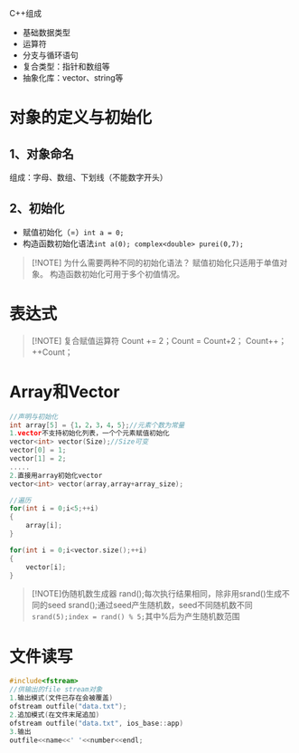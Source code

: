 C++组成
- 基础数据类型
- 运算符
- 分支与循环语句
- 复合类型：指针和数组等
- 抽象化库：vector、string等
# 对象的定义与初始化
## 1、对象命名
组成：字母、数组、下划线（不能数字开头）
## 2、初始化
- 赋值初始化（=）`int a = 0;`
- 构造函数初始化语法`int a(0); complex<double> purei(0,7);`

> [!NOTE] 为什么需要两种不同的初始化语法？
> 赋值初始化只适用于单值对象。
> 构造函数初始化可用于多个初值情况。
# 表达式

> [!NOTE] 复合赋值运算符
> Count += 2；Count = Count+2；
> Count++；
> ++Count；
# Array和Vector
```C++
//声明与初始化
int array[5] = {1，2，3，4，5};//元素个数为常量
1.vector不支持初始化列表，一个个元素赋值初始化
vector<int> vector(Size);//Size可变
vector[0] = 1;
vector[1] = 2;
.....
2.直接用array初始化vector
vector<int> vector(array,array+array_size);

//遍历
for(int i = 0;i<5;++i)
{
	array[i];
}

for(int i = 0;i<vector.size();++i)
{
	vector[i];
}
```

> [!NOTE]伪随机数生成器
> rand();每次执行结果相同，除非用srand()生成不同的seed
> srand();通过seed产生随机数，seed不同随机数不同
> ` srand(5);index = rand() % 5;`其中%后为产生随机数范围
# 文件读写
```C++
#include<fstream>
//供输出的file stream对象
1.输出模式(文件已存在会被覆盖)
ofstream outfile("data.txt");
2.追加模式(在文件末尾追加)
ofstream outfile("data.txt", ios_base::app)
3.输出
outfile<<name<<' '<<number<<endl;

```
